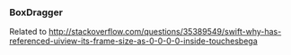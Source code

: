 ### BoxDragger

Related to http://stackoverflow.com/questions/35389549/swift-why-has-referenced-uiview-its-frame-size-as-0-0-0-0-inside-touchesbega
